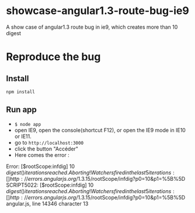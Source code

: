 # showcase-angular1.3-route-bug-ie9
A show case of angular1.3 route bug in ie9, which creates more than 10 digest

# Reproduce the bug
## Install 
`npm install`
## Run app
- `$ node app`
- open IE9, open the console(shortcut F12), or open the IE9 mode in IE10 or IE11.
- go to `http://localhost:3000`
- click the button "Accéder"
- Here comes the error :  

Error: [$rootScope:infdig] 10 $digest() iterations reached. Aborting!
Watchers fired in the last 5 iterations: []
http://errors.angularjs.org/1.3.15/$rootScope/infdig?p0=10&p1=%5B%5D 
SCRIPT5022: [$rootScope:infdig] 10 $digest() iterations reached. Aborting!
Watchers fired in the last 5 iterations: []
http://errors.angularjs.org/1.3.15/$rootScope/infdig?p0=10&p1=%5B%5D 
angular.js, line 14346 character 13

